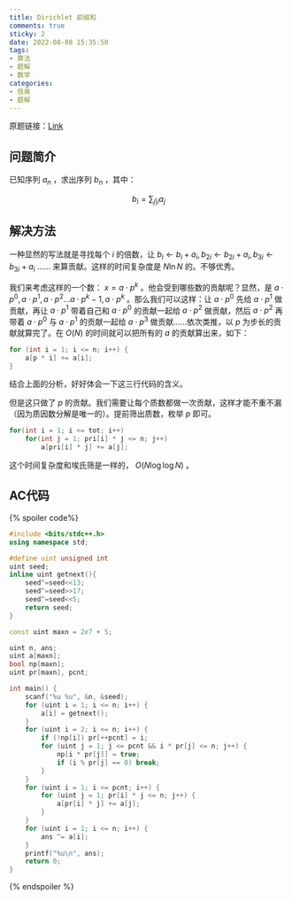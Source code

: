 ```yaml
---
title: Dirichlet 前缀和
comments: true
sticky: 2
date: 2022-08-08 15:35:50
tags:
- 算法
- 题解
- 数学
categories:
- 信奥
- 题解
---
```


原题链接：[Link](https://www.luogu.com.cn/problem/P5495)

## 问题简介

已知序列 $a_n$ ，求出序列 $b_n$ ，其中：

$$
b_i=\sum_{j|i}{a_j}
$$

<!--more-->

## 解决方法

一种显然的写法就是寻找每个 $i$ 的倍数，让 $b_i \leftarrow b_i + a_i,b_{2i} \leftarrow b_{2i} + a_i,b_{3i} \leftarrow b_{3i} + a_i$ …… 来算贡献。这样的时间复杂度是 $N \ln N$ 的。不够优秀。

我们来考虑这样的一个数： $x=a\cdot p^k$ 。他会受到哪些数的贡献呢？显然，是 $a \cdot p^0,a \cdot p^1,a \cdot p^2...a \cdot p^k-1,a \cdot p^k$ 。那么我们可以这样：让 $a \cdot p^0$ 先给 $a \cdot p^1$ 做贡献，再让 $a \cdot p^1$ 带着自己和 $a \cdot p^0$ 的贡献一起给 $a \cdot p^2$ 做贡献，然后 $a \cdot p^2$ 再带着 $a \cdot p^0$ 与  $a \cdot p^1$ 的贡献一起给 $a \cdot p^3$ 做贡献……依次类推，以 $p$ 为步长的贡献就算完了。在 $O(N)$ 的时间就可以把所有的 $a$ 的贡献算出来，如下：

```cpp
for (int i = 1; i <= n; i++) {
	a[p * i] += a[i];
}
```

结合上面的分析，好好体会一下这三行代码的含义。

但是这只做了 $p$ 的贡献。我们需要让每个质数都做一次贡献，这样才能不重不漏（因为质因数分解是唯一的）。提前筛出质数，枚举 $p$ 即可。

```cpp
for(int i = 1; i <= tot; i++)
	for(int j = 1; pri[i] * j <= n; j++)
		a[pri[i] * j] += a[j];
```

这个时间复杂度和埃氏筛是一样的， $O(N \log \log N)$ 。

## AC代码

{% spoiler code%}
```cpp
#include <bits/stdc++.h>
using namespace std;

#define uint unsigned int
uint seed;
inline uint getnext(){
	seed^=seed<<13;
	seed^=seed>>17;
	seed^=seed<<5;
	return seed;
}

const uint maxn = 2e7 + 5;

uint n, ans;
uint a[maxn];
bool np[maxn];
uint pr[maxn], pcnt;

int main() {
	scanf("%u %u", &n, &seed);
	for (uint i = 1; i <= n; i++) {
		a[i] = getnext();
	}
	for (uint i = 2; i <= n; i++) {
		if (!np[i]) pr[++pcnt] = i;
		for (uint j = 1; j <= pcnt && i * pr[j] <= n; j++) {
			np[i * pr[j]] = true;
			if (i % pr[j] == 0) break;
		}
	}
	for (uint i = 1; i <= pcnt; i++) {
		for (uint j = 1; pr[i] * j <= n; j++) {
			a[pr[i] * j] += a[j];
		}
	}
	for (uint i = 1; i <= n; i++) {
		ans ^= a[i];
	}
	printf("%u\n", ans);
	return 0;
}
```

{% endspoiler %}

